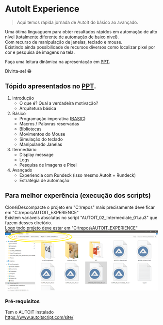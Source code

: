 # AutoIt Experience
> Aqui temos rápida jornada de AutoIt do básico ao avançado.

Uma ótima linguaguem para obter resultados rápidos em automação de alto nível <a href="https://becode.com.br/linguagens-alto-nivel-x-baixo-nivel/" target="_blank">(totalmente diferente de automação de baixo nível)</a>.<br/>
Com recurso de manipulação de janelas, teclado e mouse.<br/>
Existindo ainda possibilidade de recursos diversos como localizar pixel por cor e pesquisa de imagens na tela.

Faça uma leitura dinâmica na apresentação em [PPT](PPT).

Divirta-se! :grin:

## Tópido apresentados no [PPT](PPT).

1. Introdução
	- O que é? Qual a verdadeira motivação?
	- Arquitetura básica
2. Básico
	- Programação imperativa (<a href="https://en.wikipedia.org/wiki/BASIC/" target="_blank">BASIC</a>)
	- Macros / Palavras reservadas
	- Bibliotecas
	- Movimentos do Mouse
	- Simulação do teclado
	- Manipulando Janelas
3. Itermediário
	- Display message
	- Logs
	- Pesquisa de Imagens e Pixel
4. Avançado
	- Experiencia com Rundeck (isso mesmo AutoIt + Rundeck)
	- Estratégia de automação
 

## Para melhor experência (execução dos scripts)
Clone\Descompacte o projeto em "C:\repos\" mais precisamente deve ficar em "C:\repos\AUTOIT_EXPERIENCE" <br/>
Existem variáveis absolutas no script "AUTOIT_02_Intermediate_01.au3" que fazem desses diretório.<br/>
Logo todo projeto deve estar em "C:\repos\AUTOIT_EXPERIENCE"
![Alt text](img_c_repos_folder.png?raw=true "Title")

### Pré-requisitos

Tem o AUTOIT instalado <br/>
https://www.autoitscript.com/site/